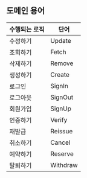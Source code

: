 ## 도메인 용어

| 수행되는 로직 | 단어 |
|---------|---------|
| 수정하기 | Update |
| 조회하기 | Fetch |
| 삭제하기 | Remove |
| 생성하기 | Create |
| 로그인 | SignIn |
| 로그아웃 | SignOut |
| 회원가입 | SignUp |
| 인증하기 | Verify |
| 재발급 | Reissue |
| 취소하기 | Cancel |
| 예약하기 | Reserve |
| 탈퇴하기 | Withdraw |
